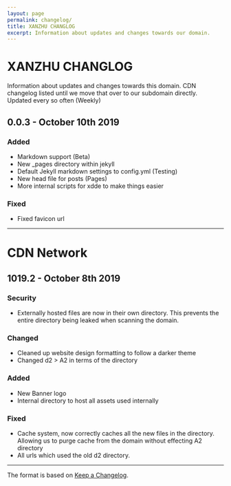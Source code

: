 ```yaml
---
layout: page
permalink: changelog/
title: XANZHU CHANGLOG
excerpt: Information about updates and changes towards our domain. 
---
```


# XANZHU CHANGLOG
Information about updates and changes towards this domain. CDN changelog listed until we move that over to our subdomain directly.  
Updated every so often (Weekly)

## 0.0.3 - October 10th 2019
### Added
- Markdown support (Beta)
- New _pages directory within jekyll
- Default Jekyll markdown settings to config.yml (Testing)
- New head file for posts (Pages)
- More internal scripts for xdde to make things easier

### Fixed
- Fixed favicon url 

----

# CDN Network

## 1019.2 - October 8th 2019
### Security
- Externally hosted files are now in their own directory. This prevents the entire directory being leaked when scanning the domain. 

### Changed
- Cleaned up website design formatting to follow a darker theme
- Changed d2 > A2 in terms of the directory

### Added
- New Banner logo
- Internal directory to host all assets used internally

### Fixed
- Cache system, now correctly caches all the new files in the directory. Allowing us to purge cache from the domain without effecting A2 directory
- All urls which used the old d2 directory. 

----

The format is based on [Keep a Changelog](https://keepachangelog.com/en/1.0.0/).
